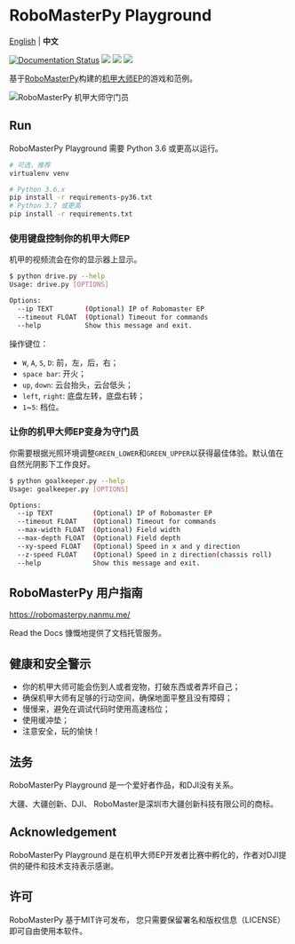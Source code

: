 # RoboMasterPy Playground

[English]((https://github.com/nanmu42/robo-playground/blob/master/README.md)) | **中文**

[![Documentation Status](https://readthedocs.org/projects/robomasterpy/badge/?version=latest)](https://robomasterpy.nanmu.me/en/latest/?badge=latest)
[![](https://img.shields.io/pypi/l/robomasterpy.svg)](https://pypi.org/project/robomasterpy/)
[![](https://img.shields.io/pypi/wheel/robomasterpy.svg)](https://pypi.org/project/robomasterpy/)
[![](https://img.shields.io/pypi/pyversions/robomasterpy.svg)](https://pypi.org/project/robomasterpy/)

基于[RoboMasterPy](https://github.com/nanmu42/robomasterpy)构建的[机甲大师EP](https://www.dji.com/cn/robomaster-ep)的游戏和范例。

![RoboMasterPy 机甲大师守门员](https://user-images.githubusercontent.com/8143068/82755582-186d5700-9e07-11ea-9c08-1ff1d82e7a7e.jpg)

## Run

RoboMasterPy Playground 需要 Python 3.6 或更高以运行。

```bash
# 可选，推荐
virtualenv venv

# Python 3.6.x
pip install -r requirements-py36.txt
# Python 3.7 或更高
pip install -r requirements.txt
```

### 使用键盘控制你的机甲大师EP

机甲的视频流会在你的显示器上显示。

```bash
$ python drive.py --help
Usage: drive.py [OPTIONS]

Options:
  --ip TEXT        (Optional) IP of Robomaster EP
  --timeout FLOAT  (Optional) Timeout for commands
  --help           Show this message and exit.
```

操作键位：

* `W`, `A`, `S`, `D`: 前，左，后，右；
* `space bar`: 开火；
* `up`, `down`: 云台抬头，云台低头；
* `left`, `right`: 底盘左转，底盘右转；
* `1`~`5`: 档位。

### 让你的机甲大师EP变身为守门员

你需要根据光照环境调整`GREEN_LOWER`和`GREEN_UPPER`以获得最佳体验。默认值在自然光阴影下工作良好。

```bash
$ python goalkeeper.py --help
Usage: goalkeeper.py [OPTIONS]

Options:
  --ip TEXT          (Optional) IP of Robomaster EP
  --timeout FLOAT    (Optional) Timeout for commands
  --max-width FLOAT  (Optional) Field width
  --max-depth FLOAT  (Optional) Field depth
  --xy-speed FLOAT   (Optional) Speed in x and y direction
  --z-speed FLOAT    (Optional) Speed in z direction(chassis roll)
  --help             Show this message and exit.
```

## RoboMasterPy 用户指南

https://robomasterpy.nanmu.me/

Read the Docs 慷慨地提供了文档托管服务。

## 健康和安全警示

* 你的机甲大师可能会伤到人或者宠物，打破东西或者弄坏自己；
* 确保机甲大师有足够的行动空间，确保地面平整且没有障碍；
* 慢慢来，避免在调试代码时使用高速档位；
* 使用缓冲垫；
* 注意安全，玩的愉快！

## 法务

RoboMasterPy Playground 是一个爱好者作品，和DJI没有关系。

大疆、大疆创新、DJI、 RoboMaster是深圳市大疆创新科技有限公司的商标。

## Acknowledgement

RoboMasterPy Playground 是在机甲大师EP开发者比赛中孵化的，作者对DJI提供的硬件和技术支持表示感谢。

## 许可

RoboMasterPy 基于MIT许可发布，
您只需要保留署名和版权信息（LICENSE）即可自由使用本软件。
